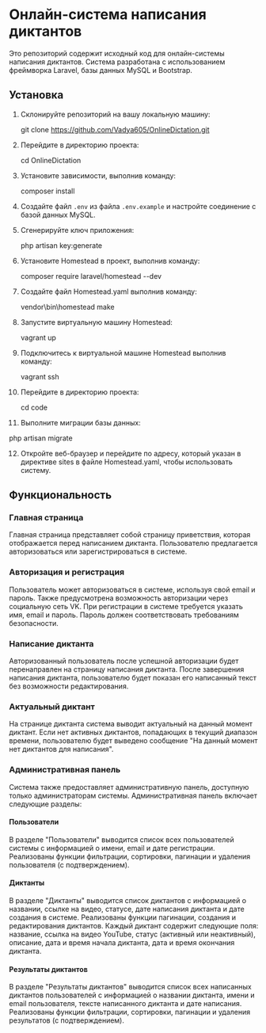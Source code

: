 # Онлайн-система написания диктантов

Это репозиторий содержит исходный код для онлайн-системы написания диктантов. Система разработана с использованием фреймворка Laravel, базы данных MySQL и Bootstrap.

## Установка

1. Склонируйте репозиторий на вашу локальную машину:

   git clone https://github.com/Vadya605/OnlineDictation.git

2. Перейдите в директорию проекта:

   cd OnlineDictation

3. Установите зависимости, выполнив команду:

   composer install

4. Создайте файл `.env` из файла `.env.example` и настройте соединение с базой данных MySQL.

5. Сгенерируйте ключ приложения:

   php artisan key:generate

6. Установите Homestead в проект, выполнив команду:

   composer require laravel/homestead --dev

7. Создайте файл Homestead.yaml выполнив команду:

   vendor\\bin\\homestead make

8. Запустите виртуальную машину Homestead:

   vagrant up

9. Подключитесь к виртуальной машине Homestead выполнив команду:

   vagrant ssh

10. Перейдите в директорию проекта:
    
    cd code

11. Выполните миграции базы данных:

   php artisan migrate

12. Откройте веб-браузер и перейдите по адресу, который указан в директиве sites в файле Homestead.yaml, чтобы использовать систему.

## Функциональность

### Главная страница

Главная страница представляет собой страницу приветствия, которая отображается перед написанием диктанта. Пользователю предлагается авторизоваться или зарегистрироваться в системе.

### Авторизация и регистрация

Пользователь может авторизоваться в системе, используя свой email и пароль. Также предусмотрена возможность авторизации через социальную сеть VK. При регистрации в системе требуется указать имя, email и пароль. Пароль должен соответствовать требованиям безопасности.

### Написание диктанта

Авторизованный пользователь после успешной авторизации будет перенаправлен на страницу написания диктанта. После завершения написания диктанта, пользователю будет показан его написанный текст без возможности редактирования.

### Актуальный диктант

На странице диктанта система выводит актуальный на данный момент диктант. Если нет активных диктантов, попадающих в текущий диапазон времени, пользователю будет выведено сообщение "На данный момент нет диктантов для написания".

### Административная панель

Система также предоставляет административную панель, доступную только администраторам системы. Административная панель включает следующие разделы:

#### Пользователи

В разделе "Пользователи" выводится список всех пользователей системы с информацией о имени, email и дате регистрации. Реализованы функции фильтрации, сортировки, пагинации и удаления пользователя (с подтверждением).

#### Диктанты

В разделе "Диктанты" выводится список диктантов с информацией о названии, ссылке на видео, статусе, дате написания диктанта и дате создания в системе. Реализованы функции пагинации, создания и редактирования диктантов. Каждый диктант содержит следующие поля: название, ссылка на видео YouTube, статус (активный или неактивный), описание, дата и время начала диктанта, дата и время окончания диктанта.

#### Результаты диктантов

В разделе "Результаты диктантов" выводится список всех написанных диктантов пользователей с информацией о названии диктанта, имени и email пользователя, тексте написанного диктанта и дате написания. Реализованы функции фильтрации, сортировки, пагинации и удаления результатов (с подтверждением).
